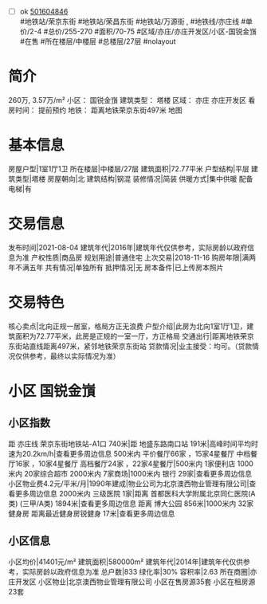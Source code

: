 - [ ] ok [501604846](https://bj.5i5j.com/ershoufang/501604846.html)  
 #地铁站/荣京东街 #地铁站/荣昌东街 #地铁站/万源街 ,  #地铁线/亦庄线
#单价/2-4 #总价/255-270 #面积/70-75   #区域/亦庄/亦庄开发区/小区-国锐金嵿 #在售 #所在楼层/中楼层 #总楼层/27层 #nolayout 
# 简介 
 260万,  3.57万/m² 
小区： 国锐金嵿
建筑类型： 塔楼
区域： 亦庄 亦庄开发区
看房时间： 提前预约
地铁： 距离地铁荣京东街497米 地图
# 基本信息 
 房屋户型|1室1厅1卫
所在楼层|中楼层/27层
建筑面积|72.77平米
户型结构|平层
建筑类型|塔楼
房屋朝向|北
建筑结构|钢混
装修情况|简装
供暖方式|集中供暖
配备电梯|有
# 交易信息 
 发布时间|2021-08-04
建筑年代|2016年|建筑年代仅供参考，实际房龄以政府信息为准
产权性质|商品房
规划用途|普通住宅
上次交易|2018-11-16
购房年限|满两年不满五年
共有情况|单独所有
抵押情况|无
房本备件|已上传房本照片
# 交易特色 
 核心卖点|北向正规一居室，格局方正无浪费
户型介绍|此房为北向1室1厅1卫，建筑面积为72.77平米，此房是正规的一室一厅，方正格局
交通出行|距离地铁荣京东街站直线距离497米，紧邻地铁荣京东街站
贷款情况|业主接受：均可。（贷款情况仅供参考，最终以实际情况为准）
# 小区 国锐金嵿
## 小区指数 
 距 亦庄线 荣京东街地铁站-A1口 740米|距 地盛东路南口站 191米|高峰时间平均时速为20.2km/h|查看更多周边信息
500米内 平价餐厅66家 ，15家4星餐厅
中档餐厅16家 ，10家4星餐厅
高档餐厅24家 ，22家4星餐厅|500米内 1家便利店
1000米内 20家综合超市
2000米内 7家商场|1000米内 银行 29家|查看更多周边信息
小区物业费4.2元/平米/月|1990年建成|物业公司为北京澳西物业管理有限公司|查看更多周边信息
2000米内 三级医院 1家|距离 首都医科大学附属北京同仁医院(A类) (三甲/A类) 1894米|查看更多周边信息
距离 博大公园 856米|1000米内 32家 健身房
距离最近健身房锐健身 17米|查看更多周边信息
## 小区信息 
 小区均价|41401元/m²
建筑面积|580000m²
建筑年代|2014年|建筑年代仅供参考，实际房龄以政府信息为准
总户数|833
绿化率|30%
容积率|2.63
所在商圈|亦庄开发区
小区物业|北京澳西物业管理有限公司
小区在售房源35套
小区在租房源23套
